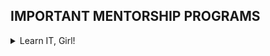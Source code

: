 ## IMPORTANT MENTORSHIP PROGRAMS

<details>
<summary>Learn IT, Girl!</summary>
<br>
Details - <br>
Their aim is to help women learn a programming language while doing an awesome project!<br>
Each accepted mentee gets a mentor to help them through discovering their new language and coding their great project. During 3 months, the mentee will work on their code on GitHub to be able to show their amazing great in the end to the rest of the "Learn IT, Girl" community" <br><br>
Website - <br>https://www.learnitgirl.com/<br>
<br>
Eligibility - <br>
*
*
*
<br>
<br>
Application Date- <br>
  
  
<br>
Program Duration - <br>
March to June (as per 4th edition of this program)
<br>

Application Steps- <br>
<br>
Resources for Preparation  - <br>

<br>

